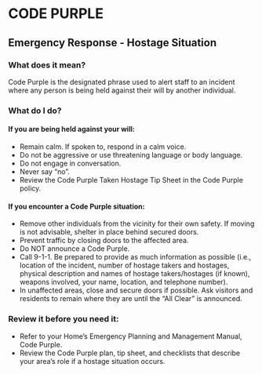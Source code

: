 # CODE PURPLE
## Emergency Response - Hostage Situation

### What does it mean?
Code Purple is the designated phrase used to alert staff to an incident where any person is being held against their will by another individual.

### What do I do?

#### If you are being held against your will:
- Remain calm. If spoken to, respond in a calm voice.
- Do not be aggressive or use threatening language or body language.
- Do not engage in conversation.
- Never say “no”.
- Review the Code Purple Taken Hostage Tip Sheet in the Code Purple policy.

#### If you encounter a Code Purple situation:
- Remove other individuals from the vicinity for their own safety. If moving is not advisable, shelter in place behind secured doors.
- Prevent traffic by closing doors to the affected area.
- Do NOT announce a Code Purple.
- Call 9-1-1. Be prepared to provide as much information as possible (i.e., location of the incident, number of hostage takers and hostages, physical description and names of hostage takers/hostages (if known), weapons involved, your name, location, and telephone number).
- In unaffected areas, close and secure doors if possible. Ask visitors and residents to remain where they are until the “All Clear” is announced.

### Review it before you need it:
- Refer to your Home’s Emergency Planning and Management Manual, Code Purple.
- Review the Code Purple plan, tip sheet, and checklists that describe your area’s role if a hostage situation occurs.